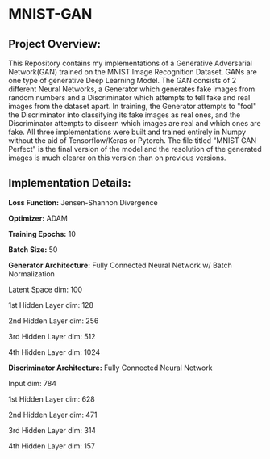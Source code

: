 # MNIST-GAN

## Project Overview:
This Repository contains my implementations of a Generative Adversarial Network(GAN) trained on the MNIST Image Recognition Dataset. GANs are one type of generative Deep Learning Model. The GAN consists of 2 different Neural Networks, a Generator which generates fake images from random numbers and a Discriminator which attempts to tell fake and real images from the dataset apart. In training, the Generator attempts to "fool" the Discriminator into classifying its fake images as real ones, and the Discriminator attempts to discern which images are real and which ones are fake. All three implementations were built and trained entirely in Numpy without the aid of Tensorflow/Keras or Pytorch. The file titled "MNIST GAN Perfect" is the final version of the model and the resolution of the generated images is much clearer on this version than on previous versions. 

## Implementation Details:
**Loss Function:** Jensen-Shannon Divergence

**Optimizer:** ADAM

**Training Epochs:** 10

**Batch Size:** 50

**Generator Architecture:** Fully Connected Neural Network w/ Batch Normalization

Latent Space dim: 100

1st Hidden Layer dim: 128

2nd Hidden Layer dim: 256

3rd Hidden Layer dim: 512

4th Hidden Layer dim: 1024

**Discriminator Architecture:** Fully Connected Neural Network

Input dim: 784

1st Hidden Layer dim: 628

2nd Hidden Layer dim: 471

3rd Hidden Layer dim: 314

4th Hidden Layer dim: 157
